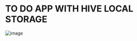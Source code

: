 # TO DO APP WITH HIVE LOCAL STORAGE


![image](https://user-images.githubusercontent.com/80202256/200628318-6b72f0df-40e9-4ac2-8565-57f689fd4ee6.png)
